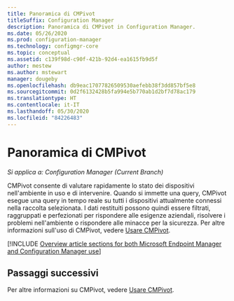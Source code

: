 ```yaml
---
title: Panoramica di CMPivot
titleSuffix: Configuration Manager
description: Panoramica di CMPivot in Configuration Manager.
ms.date: 05/26/2020
ms.prod: configuration-manager
ms.technology: configmgr-core
ms.topic: conceptual
ms.assetid: c139f98d-c90f-421b-92d4-ea1615fb9d5f
author: mestew
ms.author: mstewart
manager: dougeby
ms.openlocfilehash: db9eac17077826509530aefebb38f3dd857bf5e8
ms.sourcegitcommit: 0d2f6132428b5fa994e5b770ab1d2bf7d78ac179
ms.translationtype: HT
ms.contentlocale: it-IT
ms.lasthandoff: 05/30/2020
ms.locfileid: "84226483"
---
```

# <a name="cmpivot-overview"></a>Panoramica di CMPivot

*Si applica a: Configuration Manager (Current Branch)*

CMPivot consente di valutare rapidamente lo stato dei dispositivi nell'ambiente in uso e di intervenire. Quando si immette una query, CMPivot esegue una query in tempo reale su tutti i dispositivi attualmente connessi nella raccolta selezionata. I dati restituiti possono quindi essere filtrati, raggruppati e perfezionati per rispondere alle esigenze aziendali, risolvere i problemi nell'ambiente o rispondere alle minacce per la sicurezza. Per altre informazioni sull'uso di CMPivot, vedere [Usare CMPivot](cmpivot.md).

[!INCLUDE [Overview article sections for both Microsoft Endpoint Manager and Configuration Manager use](includes/cmpivot-overview-shared.md)]


## <a name="next-steps"></a>Passaggi successivi

Per altre informazioni su CMPivot, vedere [Usare CMPivot](cmpivot.md).

